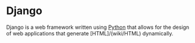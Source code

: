 # Django

Django is a web framework written using [Python](/wiki/Python) that allows for the design of web applications that generate [HTML]/(wiki/HTML) dynamically.
















